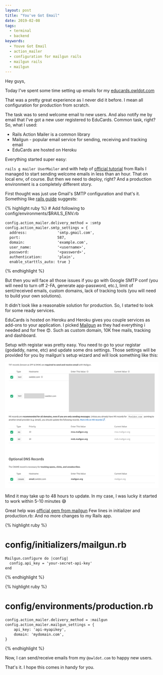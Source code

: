 ```yaml
---
layout: post
title: "You've Got Email"
date: 2019-02-08
tags:
  - terminal
  - backend
keywords:
  - Youve Got Email
  - action_mailer
  - configuration for mailgun rails
  - mailgun rails
  - mailgun
---
```


Hey guys,

Today I've spent some time setting up emails for my [educards.owldot.com](educards.owldot.com)

That was a pretty great experience as I never did it before. I mean all configuration for production from scratch.

<!--more-->

The task was to send welcome email to new users. And also notify me by email that I've got a new user registered to EduCards. Common task, right? So, what I used:

- Rails Action Mailer is a common library
- Mailgun - popular email service for sending, receiving and tracking email
- EduCards are hosted on Heroku

Everything started super easy:

`rails g mailer UserMailer` and with help of [official tutorial](https://guides.rubyonrails.org/action_mailer_basics.html) from Rails I managed to start sending welcome emails in less than an hour. That on local env, of course.
But then we need to deploy, right? And a production environment is a completely different story.

First thought was just use Gmail's SMTP configuration and that's it. Something like [rails guide](https://guides.rubyonrails.org/action_mailer_basics.html#action-mailer-configuration-for-gmail) suggests:

{% highlight ruby %} # Add following to config/environments/\$RAILS_ENV.rb

    config.action_mailer.delivery_method = :smtp
    config.action_mailer.smtp_settings = {
      address:              'smtp.gmail.com',
      port:                 587,
      domain:               'example.com',
      user_name:            '<username>',
      password:             '<password>',
      authentication:       'plain',
      enable_starttls_auto: true }

{% endhighlight %}

But then you will face all those issues if you go with Google SMTP conf (you will need to turn off 2-FA, generate app-password, etc.), limit of sent/received emails, custom domains, lack of tracking tools (you will need to build your own solutions).

It didn't look like a reasonable solution for production. So, I started to look for some ready services.

EduCards is hosted on Heroku and Heroku gives you couple services as add-ons to your application. I picked [Mailgun](https://www.mailgun.com) as they had everything i needed and for free 😍. Such as custom domain, 10K free mails, tracking and dashboard.

Setup with registar was pretty easy. You need to go to your registar (godaddy, name, etc) and update some dns settings. Those settings will be provided for you by mailgun's setup wizard and will look something like this:

![screenshot](/assets/screen-email.png)

Mind it may take up to 48 hours to update. In my case, I was lucky it started to work within 5-10 minutes 😅

Great help was [official gem from mailgun](https://github.com/mailgun/mailgun-ruby) Few lines in initializer and production.rb: And no more changes to my Rails app.

{% highlight ruby %}

# config/initializers/mailgun.rb

    Mailgun.configure do |config|
      config.api_key = 'your-secret-api-key'
    end

{% endhighlight %}

{% highlight ruby %}

# config/environments/production.rb

    config.action_mailer.delivery_method = :mailgun
    config.action_mailer.mailgun_settings = {
        api_key: 'api-myapikey',
        domain: 'mydomain.com',
    }

{% endhighlight %}

Now, I can send/receive emails from my `@owldot.com` to happy new users.

That's it. I hope this comes in handy for you.

